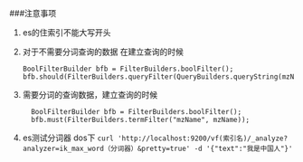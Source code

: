 ###注意事项

1.  es的住索引不能大写开头

2.  对于不需要分词查询的数据 在建立查询的时候
    ```aidl
    BoolFilterBuilder bfb = FilterBuilders.boolFilter();
    bfb.should(FilterBuilders.queryFilter(QueryBuilders.queryString(mzName).defaultField("mzName")));
    ```
    

3.  需要分词的查询数据，建立查询的时候
    ```aidl
      BoolFilterBuilder bfb = FilterBuilders.boolFilter();
      bfb.must(FilterBuilders.termFilter("mzName", mzName));
    ```
    
    
4.   es测试分词器  dos下
    ```
             curl 'http://localhost:9200/vf(索引名)/_analyze?analyzer=ik_max_word（分词器）&pretty=true' -d '{"text":"我是中国人"}'
    ```